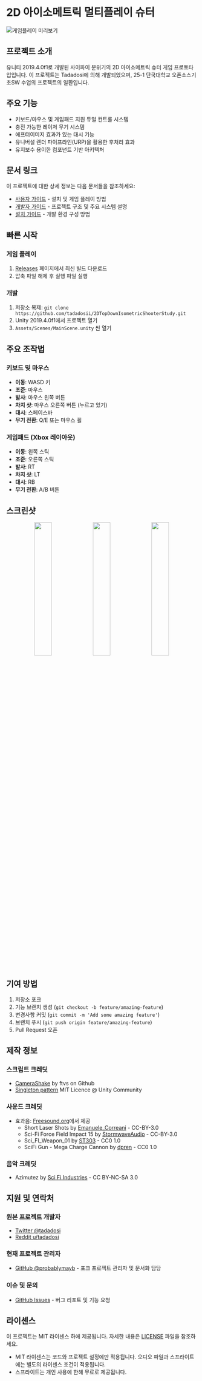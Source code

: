 # 2D 아이소메트릭 멀티플레이 슈터

![게임플레이 미리보기](https://github.com/tadadosii/ImageStorage/blob/master/Isometric_Shooter_Study_v0.2_Gameplay.gif)

## 프로젝트 소개

유니티 2019.4.0f1로 개발된 사이파이 분위기의 2D 아이소메트릭 슈터 게임 프로토타입입니다. 이 프로젝트는 Tadadosi에 의해 개발되었으며, 25-1 단국대학교 오픈소스기초SW 수업의 프로젝트의 일환입니다.

## 주요 기능

- 키보드/마우스 및 게임패드 지원 듀얼 컨트롤 시스템
- 충전 가능한 레이저 무기 시스템
- 에프터이미지 효과가 있는 대시 기능
- 유니버설 렌더 파이프라인(URP)을 활용한 후처리 효과
- 유지보수 용이한 컴포넌트 기반 아키텍처

## 문서 링크

이 프로젝트에 대한 상세 정보는 다음 문서들을 참조하세요:

- [사용자 가이드](USER_GUIDE.md) - 설치 및 게임 플레이 방법
- [개발자 가이드](DEVELOPER_GUIDE.md) - 프로젝트 구조 및 주요 시스템 설명
- [설치 가이드](INSTALLATION.md) - 개발 환경 구성 방법

## 빠른 시작

### 게임 플레이
1. [Releases](https://github.com/tadadosii/2DTopDownIsometricShooterStudy/releases) 페이지에서 최신 빌드 다운로드
2. 압축 파일 해제 후 실행 파일 실행

### 개발
1. 저장소 복제: `git clone https://github.com/tadadosii/2DTopDownIsometricShooterStudy.git`
2. Unity 2019.4.0f1에서 프로젝트 열기
3. `Assets/Scenes/MainScene.unity` 씬 열기

## 주요 조작법

### 키보드 및 마우스
- **이동**: WASD 키
- **조준**: 마우스
- **발사**: 마우스 왼쪽 버튼
- **차지 샷**: 마우스 오른쪽 버튼 (누르고 있기)
- **대시**: 스페이스바
- **무기 전환**: Q/E 또는 마우스 휠

### 게임패드 (Xbox 레이아웃)
- **이동**: 왼쪽 스틱
- **조준**: 오른쪽 스틱
- **발사**: RT
- **차지 샷**: LT
- **대시**: RB
- **무기 전환**: A/B 버튼

## 스크린샷

<p align="center">
<img src="https://i.imgur.com/OfmTyZ6.png" width="30%">
<img src="https://i.imgur.com/Bpkg4dB.gif" width="30%">
<img src="https://i.imgur.com/DjfttAc.gif" width="30%">
</p>

## 기여 방법

1. 저장소 포크
2. 기능 브랜치 생성 (`git checkout -b feature/amazing-feature`)
3. 변경사항 커밋 (`git commit -m 'Add some amazing feature'`)
4. 브랜치 푸시 (`git push origin feature/amazing-feature`)
5. Pull Request 오픈

## 제작 정보

### 스크립트 크레딧
- [CameraShake](https://gist.github.com/ftvs/5822103) by ftvs on Github
- [Singleton pattern](https://github.com/UnityCommunity/UnitySingleton) MIT Licence @ Unity Community

### 사운드 크레딧
- 효과음: [Freesound.org](https://freesound.org)에서 제공
  - Short Laser Shots by [Emanuele_Correani](https://freesound.org/people/Emanuele_Correani/sounds/260155/) - CC-BY-3.0
  - Sci-Fi Force Field Impact 15 by [StormwaveAudio](https://freesound.org/people/StormwaveAudio/sounds/330629/) - CC-BY-3.0
  - Sci_FI_Weapon_01 by [ST303](https://freesound.org/people/ST303/sounds/338783/) - CC0 1.0
  - SciFi Gun - Mega Charge Cannon by [dpren](https://freesound.org/people/dpren/sounds/440147/) - CC0 1.0

### 음악 크레딧
- Azimutez by [Sci Fi Industries](https://freemusicarchive.org/music/Sci_Fi_Industries/Blame_the_Lord/01_sci_fi_industries_-_azimutez) - CC BY-NC-SA 3.0

## 지원 및 연락처

### 원본 프로젝트 개발자
- [Twitter @tadadosi](https://twitter.com/tadadosi)
- [Reddit u/tadadosi](https://www.reddit.com/user/tadadosi)

### 현재 프로젝트 관리자
- [GitHub @probablymayb](https://github.com/probablymayb) - 포크 프로젝트 관리자 및 문서화 담당

### 이슈 및 문의
- [GitHub Issues](https://github.com/probablymaybe/2DTopDownIsometricShooterStudy/issues) - 버그 리포트 및 기능 요청

## 라이센스

이 프로젝트는 MIT 라이센스 하에 제공됩니다. 자세한 내용은 [LICENSE](LICENSE) 파일을 참조하세요.

* MIT 라이센스는 코드와 프로젝트 설정에만 적용됩니다. 오디오 파일과 스프라이트에는 별도의 라이센스 조건이 적용됩니다.
* 스프라이트는 개인 사용에 한해 무료로 제공됩니다.
